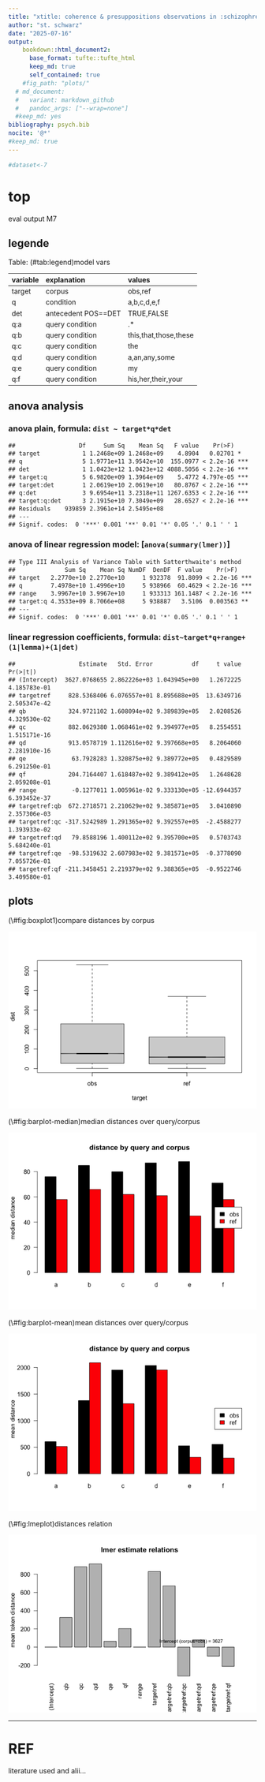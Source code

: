 ```yaml
---
title: "xtitle: coherence & presuppositions observations in :schizophrenia: threads"
author: "st. schwarz"
date: "2025-07-16"
output: 
    bookdown::html_document2:
      base_format: tufte::tufte_html
      keep_md: true
      self_contained: true
    #fig_path: "plots/"
  # md_document:
  #   variant: markdown_github
  #   pandoc_args: ["--wrap=none"]
  #keep_md: yes
bibliography: psych.bib
nocite: '@*'
#keep_md: true
---
```







```r
#dataset<-7
```



# top
eval output M7

## legende

Table: (\#tab:legend)model vars

|variable |explanation         |values                |
|:--------|:-------------------|:---------------------|
|target   |corpus              |obs,ref               |
|q        |condition           |a,b,c,d,e,f           |
|det      |antecedent POS==DET |TRUE,FALSE            |
|q:a      |query condition     |.*                    |
|q:b      |query condition     |this,that,those,these |
|q:c      |query condition     |the                   |
|q:d      |query condition     |a,an,any,some         |
|q:e      |query condition     |my                    |
|q:f      |query condition     |his,her,their,your    |

## anova analysis
### anova plain, formula: ``` dist ~ target*q*det ```

```
##                  Df     Sum Sq    Mean Sq   F value    Pr(>F)    
## target            1 1.2468e+09 1.2468e+09    4.8904   0.02701 *  
## q                 5 1.9771e+11 3.9542e+10  155.0977 < 2.2e-16 ***
## det               1 1.0423e+12 1.0423e+12 4088.5056 < 2.2e-16 ***
## target:q          5 6.9820e+09 1.3964e+09    5.4772 4.797e-05 ***
## target:det        1 2.0619e+10 2.0619e+10   80.8767 < 2.2e-16 ***
## q:det             3 9.6954e+11 3.2318e+11 1267.6353 < 2.2e-16 ***
## target:q:det      3 2.1915e+10 7.3049e+09   28.6527 < 2.2e-16 ***
## Residuals    939859 2.3961e+14 2.5495e+08                        
## ---
## Signif. codes:  0 '***' 0.001 '**' 0.01 '*' 0.05 '.' 0.1 ' ' 1
```

### anova of linear regression model: [`anova(summary(lmer))`]


```
## Type III Analysis of Variance Table with Satterthwaite's method
##              Sum Sq    Mean Sq NumDF  DenDF  F value    Pr(>F)    
## target   2.2770e+10 2.2770e+10     1 932378  91.8099 < 2.2e-16 ***
## q        7.4978e+10 1.4996e+10     5 938966  60.4629 < 2.2e-16 ***
## range    3.9967e+10 3.9967e+10     1 933313 161.1487 < 2.2e-16 ***
## target:q 4.3533e+09 8.7066e+08     5 938887   3.5106  0.003563 ** 
## ---
## Signif. codes:  0 '***' 0.001 '**' 0.01 '*' 0.05 '.' 0.1 ' ' 1
```

### linear regression coefficients, formula: ``` dist~target*q+range+(1|lemma)+(1|det) ```

```
##                  Estimate   Std. Error           df     t value     Pr(>|t|)
## (Intercept)  3627.0768655 2.862226e+03 1.043945e+00   1.2672225 4.185783e-01
## targetref     828.5368406 6.076557e+01 8.895688e+05  13.6349716 2.505347e-42
## qb            324.9721102 1.608094e+02 9.389839e+05   2.0208526 4.329530e-02
## qc            882.0629380 1.068461e+02 9.394977e+05   8.2554551 1.515171e-16
## qd            913.0578719 1.112616e+02 9.397668e+05   8.2064060 2.281910e-16
## qe             63.7928283 1.320875e+02 9.389772e+05   0.4829589 6.291250e-01
## qf            204.7164407 1.618487e+02 9.389412e+05   1.2648628 2.059208e-01
## range          -0.1277011 1.005961e-02 9.333130e+05 -12.6944357 6.393452e-37
## targetref:qb  672.2718571 2.210629e+02 9.385871e+05   3.0410890 2.357306e-03
## targetref:qc -317.5242989 1.291365e+02 9.392557e+05  -2.4588277 1.393933e-02
## targetref:qd   79.8588196 1.400112e+02 9.395700e+05   0.5703743 5.684240e-01
## targetref:qe  -98.5319632 2.607983e+02 9.381571e+05  -0.3778090 7.055726e-01
## targetref:qf -211.3458451 2.219379e+02 9.388365e+05  -0.9522746 3.409580e-01
```
## plots
<div class="figure">
<p class="caption">(\#fig:boxplot1)compare distances by corpus</p><img src="poster-ext_files/figure-html/boxplot1-1.png" alt="compare distances by corpus"  /></div>

<div class="figure">
<p class="caption">(\#fig:barplot-median)median distances over query/corpus</p><img src="poster-ext_files/figure-html/barplot-median-1.png" alt="median distances over query/corpus"  /></div>

<div class="figure">
<p class="caption">(\#fig:barplot-mean)mean distances over query/corpus</p><img src="poster-ext_files/figure-html/barplot-mean-1.png" alt="mean distances over query/corpus"  /></div>

<div class="figure">
<p class="caption">(\#fig:lmeplot)distances relation</p><img src="poster-ext_files/figure-html/lmeplot-1.png" alt="distances relation"  /></div>

-----

# REF
literature used and alii...   


